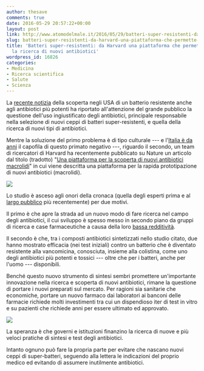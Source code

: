 ```yaml
---
author: thesave
comments: true
date: 2016-05-29 20:57:22+00:00
layout: post
link: http://www.atomodelmale.it/2016/05/29/batteri-super-resistenti-da-harvard-una-piattaforma-che-permette-di-accelerare-la-ricerca-di-nuovi-antibiotici/
slug: batteri-super-resistenti-da-harvard-una-piattaforma-che-permette-di-accelerare-la-ricerca-di-nuovi-antibiotici
title: 'Batteri super-resistenti: da Harvard una piattaforma che permette di accelerare
  la ricerca di nuovi antibiotici'
wordpress_id: 16826
categories:
- Medicina
- Ricerca scientifica
- Salute
- Scienza
---
```


La [recente notizia](http://www.atomodelmale.it/2016/05/28/allarme-super-batterio-negli-usa/) della scoperta negli USA di un batterio resistente anche agli antibiotici più potenti ha riportato all'attenzione del grande pubblico la questione dell'uso ingiustificato degli antibiotici, principale responsabile nella selezione di nuovi ceppi di batteri super-resistenti, e quella della ricerca di nuovi tipi di antibiotici.

Mentre la soluzione del primo problema è di tipo culturale --- e l'[Italia è da anni](http://www.ilpost.it/2011/11/20/la-fine-dellera-antibiotica/) il capofila di questo primato negativo ---, riguardo il secondo, un team di ricercatori di Harvard ha recentemente pubblicato su Nature un articolo dal titolo (tradotto) "[Una piattaforma per la scoperta di nuovi antibiotici macrolidi](http://www.nature.com/nature/journal/v533/n7603/full/nature17967.html)" in cui viene descritta una piattaforma per la rapida prototipazione di nuovi  antibiotici (macrolidi).

![](http://www.atomodelmale.it/wp-content/uploads/2016/05/batteri002.jpg)

Lo studio è asceso agli onori della cronaca (quella degli esperti prima e al [largo pubblico](http://www.lescienze.it/news/2016/05/23/news/batteri_resistenti_farmaci_antibiotici_per_sintesi_chimica-3097659/) più recentemente) per due motivi.

Il primo è che apre la strada ad un nuovo modo di fare ricerca nel campo degli antibiotici, il cui sviluppo è spesso messo in secondo piano da gruppi di ricerca e case farmaceutiche a causa della loro [bassa redditività](http://www.healthline.com/health/antibiotics/why-pipeline-running-dry).



Il secondo è che, tra i composti antibiotici sintetizzati nello studio citato, due hanno mostrato efficacia (nei test iniziali) contro un batterio che è diventato resistente alla vancomicina, conosciuta, insieme alla colistina, come uno degli antibiotici più potenti e tossici --- oltre che per i batteri, anche per l'uomo --- disponibili.

Benché questo nuovo strumento di sintesi sembri promettere un'importante innovazione nella ricerca e scoperta di nuovi antibiotici, rimane la questione di portare i nuovi preparati sul mercato. Per ragioni sia sanitarie che economiche, portare un nuovo farmaco dai laboratori ai banconi delle farmacie richiede molti investimenti tra cui un dispendioso iter di test in vitro e su pazienti che richiede anni per essere ultimato ed approvato.

![](http://www.atomodelmale.it/wp-content/uploads/2016/05/batteri001.jpg)

La speranza è che governi e istituzioni finanzino la ricerca di nuove e più veloci pratiche di sintesi e test degli antibiotici.

Intanto ognuno può fare la propria parte per evitare che nascano nuovi ceppi di super-batteri, seguendo alla lettera le indicazioni del proprio medico ed evitando di assumere inutilmente antibiotici.
